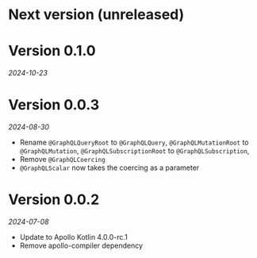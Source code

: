 # Next version (unreleased)

# Version 0.1.0
_2024-10-23_

# Version 0.0.3
_2024-08-30_

* Rename `@GraphQLQueryRoot` to `@GraphQLQuery`, `@GraphQLMutationRoot` to `@GraphQLMutation`, `@GraphQLSubscriptionRoot` to `@GraphQLSubscription`,
* Remove `@GraphQLCoercing`
* `@GraphQLScalar` now takes the coercing as a parameter

# Version 0.0.2
_2024-07-08_

* Update to Apollo Kotlin 4.0.0-rc.1
* Remove apollo-compiler dependency
